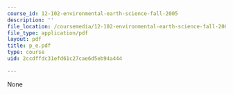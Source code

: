 ```yaml
---
course_id: 12-102-environmental-earth-science-fall-2005
description: ''
file_location: /coursemedia/12-102-environmental-earth-science-fall-2005/2ccdffdc31efd61c27cae6d5eb94a444_p_e.pdf
file_type: application/pdf
layout: pdf
title: p_e.pdf
type: course
uid: 2ccdffdc31efd61c27cae6d5eb94a444

---
```

None